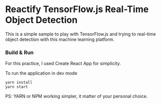 # Reactify TensorFlow.js Real-Time Object Detection 

This is a simple sample to play with TensorFlow.js and trying to real-time object detection with this machine learning platform.

### Build & Run 

For this practice, I used Create React App for simplicity.

To run the application in dev mode 

``` 
yarn install
yarn start
```

PS: YARN or NPM working simpler, it matter of your personal choice. 